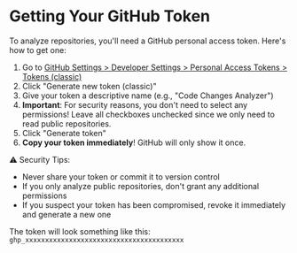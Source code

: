 # Getting Your GitHub Token

To analyze repositories, you'll need a GitHub personal access token. Here's how to get one:

1. Go to [GitHub Settings > Developer Settings > Personal Access Tokens > Tokens (classic)](https://github.com/settings/tokens)
2. Click "Generate new token (classic)"
3. Give your token a descriptive name (e.g., "Code Changes Analyzer")
4. **Important**: For security reasons, you don't need to select any permissions! Leave all checkboxes unchecked since we only need to read public repositories.
5. Click "Generate token"
6. **Copy your token immediately**! GitHub will only show it once.

⚠️ Security Tips:
- Never share your token or commit it to version control
- If you only analyze public repositories, don't grant any additional permissions
- If you suspect your token has been compromised, revoke it immediately and generate a new one

The token will look something like this: `ghp_xxxxxxxxxxxxxxxxxxxxxxxxxxxxxxxxxxxxxxxx`
